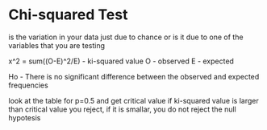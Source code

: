 # Chi-squared Test

is the variation in your data just due to chance or is it due to one of the variables that you are testing

x^2 = sum((O-E)^2/E) - ki-squared value
O - observed
E - expected

Ho - There is no significant difference between the observed and expected frequencies

look at the table for p=0.5 and get critical value
if ki-squared value is larger than critical value you reject,
if it is smallar, you do not reject the null hypotesis
